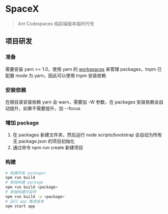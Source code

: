 # SpaceX
> Ant Codespaces 纯前端版本临时代号


## 项目研发
### 准备
需要安装 yarn >= 1.0，使用 yarn 的 [workspaces](https://classic.yarnpkg.com/en/docs/workspaces/) 来管理 packages，tnpm 已配置 mode 为 yarn，因此可以使用 tnpm 安装依赖

### 安装依赖
在根目录安装依赖 yarn 会 warn，需要加 -W 参数，在 packages 安装依赖会自动提升，如果不需要提升，加 --focus

### 增加 package
1. 在 packages 新建文件夹，然后运行 node scripts/bootstrap 会自动为所有无 package.json 的项目初始化
2. 通过命令 npm run create <package> 新建项目

### 构建
```sh
# 构建所有 packages
npm run build
# 单独构建 package
npm run build <package>
# 单独构建并监听
npm run build -w <package>
# 运行 app 集成版本
npm start app
```
